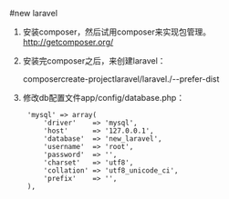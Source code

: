 #new laravel
1. 安装composer，然后试用composer来实现包管理。http://getcomposer.org/

2. 安装完composer之后，来创建laravel：

	composercreate-projectlaravel/laravel./--prefer-dist
3. 修改db配置文件app/config/database.php：

        'mysql' => array(
			'driver'    => 'mysql',
			'host'      => '127.0.0.1',
			'database'  => 'new_laravel',
			'username'  => 'root',
			'password'  => '',
			'charset'   => 'utf8',
			'collation' => 'utf8_unicode_ci',
			'prefix'    => '',
		),

	
	
